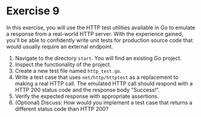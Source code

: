 # Exercise 9

In this exercise, you will use the HTTP test utilities available in Go to emulate a response from a real-world HTTP server. With the experience gained, you'll be able to confidently write unit tests for production source code that would usually require an external endpoint.

1. Navigate to the directory `start`. You will find an existing Go project.
2. Inspect the functionality of the project.
3. Create a new test file named `http_test.go`.
4. Write a test case that uses `net/http/httptest` as a replacement to making a real HTTP call. The emulated HTTP call should respond with a HTTP 200 status code and the response body "Success!".
5. Verify the expected response with appropriate assertions.
6. (Optional) Discuss: How would you implement a test case that returns a different status code than HTTP 200?